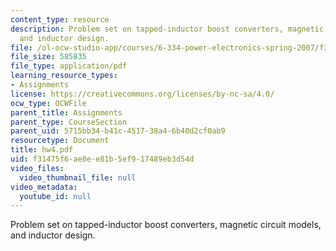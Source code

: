 ```yaml
---
content_type: resource
description: Problem set on tapped-inductor boost converters, magnetic circuit models,
  and inductor design.
file: /ol-ocw-studio-app/courses/6-334-power-electronics-spring-2007/f31475f6ae8ee81b5ef917489eb3d54d_hw4.pdf
file_size: 585835
file_type: application/pdf
learning_resource_types:
- Assignments
license: https://creativecommons.org/licenses/by-nc-sa/4.0/
ocw_type: OCWFile
parent_title: Assignments
parent_type: CourseSection
parent_uid: 5715bb34-b41c-4517-38a4-6b40d2cf0ab9
resourcetype: Document
title: hw4.pdf
uid: f31475f6-ae8e-e81b-5ef9-17489eb3d54d
video_files:
  video_thumbnail_file: null
video_metadata:
  youtube_id: null
---
```

Problem set on tapped-inductor boost converters, magnetic circuit models, and inductor design.